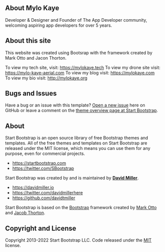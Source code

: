 ## About Mylo Kaye

Developer & Designer and Founder of The App Developer community, welcoming aspiring app developers for over 5 years.

## About this site

This website was created using Bootsrap with the framework created by Mark Otto and Jacon Thorton.

To view my tech site, visit: https://mylokaye.tech
To view my drone site visit: https://mylo-kaye-aerial.com
To view my blog visit: https://mylokaye.com
To view my bio visit: http://mylokaye.org



## Bugs and Issues

Have a bug or an issue with this template? [Open a new issue](https://github.com/StartBootstrap/startbootstrap-freelancer/issues) here on GitHub or leave a comment on the [theme overview page at Start Bootstrap](https://startbootstrap.com/theme/freelancer/).

## About

Start Bootstrap is an open source library of free Bootstrap themes and templates. All of the free themes and templates on Start Bootstrap are released under the MIT license, which means you can use them for any purpose, even for commercial projects.

- <https://startbootstrap.com>
- <https://twitter.com/SBootstrap>

Start Bootstrap was created by and is maintained by **[David Miller](https://davidmiller.io/)**.

- <https://davidmiller.io>
- <https://twitter.com/davidmillerhere>
- <https://github.com/davidtmiller>

Start Bootstrap is based on the [Bootstrap](https://getbootstrap.com/) framework created by [Mark Otto](https://twitter.com/mdo) and [Jacob Thorton](https://twitter.com/fat).

## Copyright and License

Copyright 2013-2022 Start Bootstrap LLC. Code released under the [MIT](https://github.com/StartBootstrap/startbootstrap-freelancer/blob/master/LICENSE) license.
